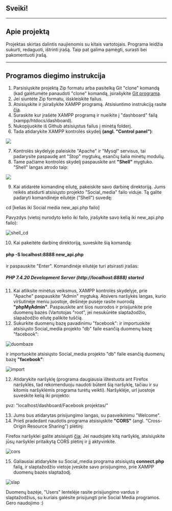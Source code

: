 ## Sveiki!
___

## Apie projektą

Projektas skirtas dalintis naujienomis su kitais vartotojais. Programa leidžia sukurti, redaguoti, ištrinti įrašą. Taip pat galima pamėgti, surasti bei pakomentuoti įrašą. 

___

## Programos diegimo instrukcija

1. Parsisiųskite projektą Zip formatu arba pasitelką Git "clone" komandą (kad galėtumėte panaudoti "clone" komandą, įsirašykite [Git programą](https://git-scm.com/downloads). 
2. Jei siuntėte Zip formatu, išskleiskite failus.
3. Atsisiųskite ir įsirašykite XAMPP programą. Atsisiuntimo instrukciją rasite [čia](https://www.apachefriends.org/download.html). 
4. Suraskite kur įrašėte XAMPP programą ir nueikite į "dashboard" failą (xampp/htdocs/dashboard).
5. Nukopijuokite iš Github atsisiųstus failus į minėtą folderį.
6. Tada atidarykite XAMPP kontrolės skydelį **(angl. "Control panel")**:

![](https://devtuts.butlerccwebdev.net/testserver/xampp-control-panel.png)

7. Kontrolės skydelyje paleiskite "Apache" ir "Mysql" servisus, tai padarysite paspaudę ant "Stop" mygtukų, esančių šalia minėtų modulių. 
8. Tame pačiame kontrolės skydelį paspauskite ant **"Shell"** mygtuko. "Shell" langas atrodo taip: 

![](https://i.stack.imgur.com/kf2oI.jpg)

9. Kai atidarėte komandinę eilutę, pakeiskite savo darbinę direktoriją. Jums reikės atsidurti atsisiųsto projekto "Social_media" failo viduje. Tą galite padaryti komandinėje eilutėje ("Shell") suvedę:

cd [kelias iki Social media new_api.php failo]

Pavyzdys (vietoj nurodyto kelio iki failo, įrašykite savo kelią iki new_api.php failo): 

![shell_cd](https://user-images.githubusercontent.com/70938274/122460816-45188180-cfbb-11eb-8b1b-1afcd5cd716e.PNG)

10. Kai pakeitėte darbinę direktoriją, suveskite šią komandą:

#### php -S localhost:8888 new_api.php

ir paspauskite "Enter". Komandinėje eilutėje turi atsirasti įrašas:

##### PHP 7.4.20 Development Server (http://localhost:8888) started

11. Kai atliksite minėtus veiksmus, XAMPP kontrolės skydelyje, prie "Apache" paspauskite "Admin" mygtuką. Atsivers naršykės langas, kurio viršutinėje meniu juostoje, dešinėje pusėje rasite nuorodą **"phpMyAdmin"**. Paspauskite ant šios nuorodos ir prisijunkite prie duomenų bazės (Vartotojas "root", jei nesukūrėte slaptažodžio, slapažodžio eilutę palikite tuščią. 
12. Sukurkite duomenų bazę pavadinimu "facebook": ir importuokite atsisiųsto Social_media projekto "db" faile esančią duomenų bazę "facebook":

![duombaze](https://user-images.githubusercontent.com/70938274/122462750-a17ca080-cfbd-11eb-8973-7264fd316b3c.PNG)

ir importuokite atsisiųsto Social_media projekto "db" faile esančią duomenų bazę **"facebook"**:

![import](https://user-images.githubusercontent.com/70938274/122463272-17810780-cfbe-11eb-883b-74d780c8ffca.PNG)

12. Atidarykite naršyklę (programa daugiausia ištestuota ant Firefox naršyklės, tad rekomenduoju naudoti būtent šią naršyklę, tačiau ir su kitomis naršyklėmis programa turėtų veikti). Naršyklėje, url juostoje suveskite kelią iki projekto: 

pvz: "localhost/dashboard/Facebook projektas/"

13. Jums bus atidarytas prisijungimo langas, su pasveikinimu "Welcome".
14. Prieš pradedant naudotis programa atsisiųskite **"CORS"** (angl. "Cross-Origin Resource Sharing") plėtinį:

Firefox naršyklei galite atsisiųsti [čia](https://addons.mozilla.org/lt/firefox/addon/cors-everywhere/); Jei naudojate kitą naršyklę, atsisiųskite jūsų naršyklei pritaikytą CORS plėtinį ir jį aktyvinkite. 

![cors](https://user-images.githubusercontent.com/70938274/122464787-edc8e000-cfbf-11eb-807c-6198fe9598ad.PNG)

15. Galiausiai atidarykite su Social_media programa atsisiųstą **connect.php** failą, ir slaptažodžio vietoje įveskite savo prisijungimo, prie XAMPP duomenų bazės slaptažodį.

![slap](https://user-images.githubusercontent.com/70938274/122465495-d76f5400-cfc0-11eb-9888-bbdd903d3296.PNG)

Duomenų bazėje, "Users" lentelėje rasite prisijungimo vardus ir slaptažodžius, su kuriais galėsite prisijungti prie Social Media programos. Gero naudojimo :)





